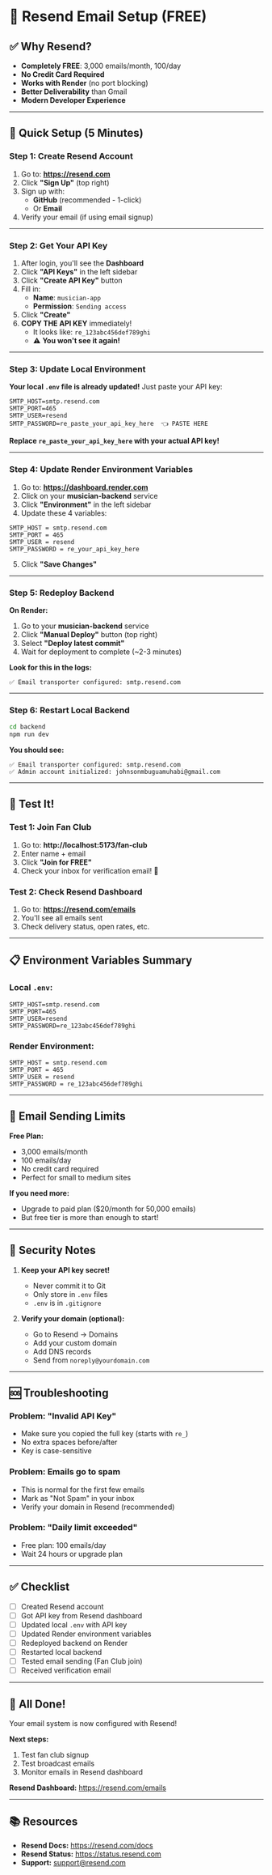# 📧 Resend Email Setup (FREE)

## ✅ Why Resend?

- **Completely FREE**: 3,000 emails/month, 100/day
- **No Credit Card Required**
- **Works with Render** (no port blocking)
- **Better Deliverability** than Gmail
- **Modern Developer Experience**

---

## 🚀 Quick Setup (5 Minutes)

### **Step 1: Create Resend Account**

1. Go to: **https://resend.com**
2. Click **"Sign Up"** (top right)
3. Sign up with:
   - **GitHub** (recommended - 1-click)
   - Or **Email**
4. Verify your email (if using email signup)

---

### **Step 2: Get Your API Key**

1. After login, you'll see the **Dashboard**
2. Click **"API Keys"** in the left sidebar
3. Click **"Create API Key"** button
4. Fill in:
   - **Name**: `musician-app`
   - **Permission**: `Sending access`
5. Click **"Create"**
6. **COPY THE API KEY** immediately!
   - It looks like: `re_123abc456def789ghi`
   - ⚠️ **You won't see it again!**

---

### **Step 3: Update Local Environment**

**Your local `.env` file is already updated!** Just paste your API key:

```env
SMTP_HOST=smtp.resend.com
SMTP_PORT=465
SMTP_USER=resend
SMTP_PASSWORD=re_paste_your_api_key_here  👈 PASTE HERE
```

**Replace `re_paste_your_api_key_here` with your actual API key!**

---

### **Step 4: Update Render Environment Variables**

1. Go to: **https://dashboard.render.com**
2. Click on your **musician-backend** service
3. Click **"Environment"** in the left sidebar
4. Update these 4 variables:

```
SMTP_HOST = smtp.resend.com
SMTP_PORT = 465
SMTP_USER = resend
SMTP_PASSWORD = re_your_api_key_here
```

5. Click **"Save Changes"**

---

### **Step 5: Redeploy Backend**

**On Render:**
1. Go to your **musician-backend** service
2. Click **"Manual Deploy"** button (top right)
3. Select **"Deploy latest commit"**
4. Wait for deployment to complete (~2-3 minutes)

**Look for this in the logs:**
```
✅ Email transporter configured: smtp.resend.com
```

---

### **Step 6: Restart Local Backend**

```bash
cd backend
npm run dev
```

**You should see:**
```
✅ Email transporter configured: smtp.resend.com
✅ Admin account initialized: johnsonmbuguamuhabi@gmail.com
```

---

## 🧪 Test It!

### **Test 1: Join Fan Club**

1. Go to: **http://localhost:5173/fan-club**
2. Enter name + email
3. Click **"Join for FREE"**
4. Check your inbox for verification email! 📧

### **Test 2: Check Resend Dashboard**

1. Go to: **https://resend.com/emails**
2. You'll see all emails sent
3. Check delivery status, open rates, etc.

---

## 📋 Environment Variables Summary

### **Local `.env`:**
```env
SMTP_HOST=smtp.resend.com
SMTP_PORT=465
SMTP_USER=resend
SMTP_PASSWORD=re_123abc456def789ghi
```

### **Render Environment:**
```
SMTP_HOST = smtp.resend.com
SMTP_PORT = 465
SMTP_USER = resend
SMTP_PASSWORD = re_123abc456def789ghi
```

---

## 🎯 Email Sending Limits

**Free Plan:**
- 3,000 emails/month
- 100 emails/day
- No credit card required
- Perfect for small to medium sites

**If you need more:**
- Upgrade to paid plan ($20/month for 50,000 emails)
- But free tier is more than enough to start!

---

## 🔐 Security Notes

1. **Keep your API key secret!**
   - Never commit it to Git
   - Only store in `.env` files
   - `.env` is in `.gitignore`

2. **Verify your domain (optional):**
   - Go to Resend → Domains
   - Add your custom domain
   - Add DNS records
   - Send from `noreply@yourdomain.com`

---

## 🆘 Troubleshooting

### Problem: "Invalid API Key"
- Make sure you copied the full key (starts with `re_`)
- No extra spaces before/after
- Key is case-sensitive

### Problem: Emails go to spam
- This is normal for the first few emails
- Mark as "Not Spam" in your inbox
- Verify your domain in Resend (recommended)

### Problem: "Daily limit exceeded"
- Free plan: 100 emails/day
- Wait 24 hours or upgrade plan

---

## ✅ Checklist

- [ ] Created Resend account
- [ ] Got API key from Resend dashboard
- [ ] Updated local `.env` with API key
- [ ] Updated Render environment variables
- [ ] Redeployed backend on Render
- [ ] Restarted local backend
- [ ] Tested email sending (Fan Club join)
- [ ] Received verification email

---

## 🎉 All Done!

Your email system is now configured with Resend!

**Next steps:**
1. Test fan club signup
2. Test broadcast emails
3. Monitor emails in Resend dashboard

**Resend Dashboard:** https://resend.com/emails

---

## 📚 Resources

- **Resend Docs:** https://resend.com/docs
- **Resend Status:** https://status.resend.com
- **Support:** support@resend.com
